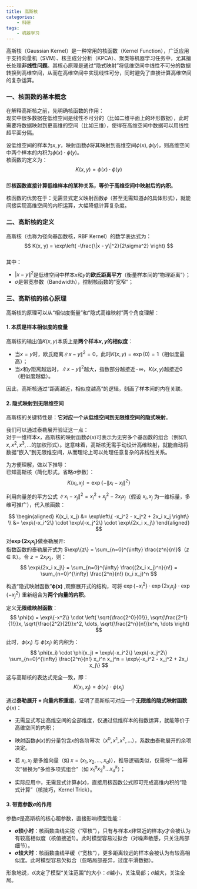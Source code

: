 ```yaml
---
title: 高斯核
categories:
    - 科研 
tags: 
    - 机器学习
---
```




高斯核（Gaussian Kernel）是一种常用的核函数（Kernel Function），广泛应用于支持向量机（SVM）、核主成分分析（KPCA）、聚类等机器学习任务中，尤其擅长处理**非线性问题**。其核心原理是通过“隐式映射”将低维空间中线性不可分的数据转换到高维空间，从而在高维空间中实现线性可分，同时避免了直接计算高维空间的复杂运算。

<!--more-->


### 一、核函数的基本概念
在解释高斯核之前，先明确核函数的作用：  
现实中很多数据在低维空间是线性不可分的（比如二维平面上的环形数据），此时需要将数据映射到更高维的空间（比如三维），使得在高维空间中数据可以用线性超平面分隔。  

设低维空间的样本为$x, y$，映射函数$\phi$将其映射到高维空间$\phi(x), \phi(y)$，则高维空间中两个样本的内积为$\phi(x) \cdot \phi(y)$。  
核函数的定义为：  
$$ K(x, y) = \phi(x) \cdot \phi(y) $$  
即**核函数直接计算低维样本的某种关系，等价于高维空间中映射后的内积**。  

核函数的优势在于：无需显式定义映射函数$\phi$（甚至无需知道$\phi$的具体形式），就能间接实现高维空间的内积运算，大幅降低计算复杂度。


### 二、高斯核的定义
高斯核（也称为径向基函数核，RBF Kernel）的数学表达式为：  
$$ K(x, y) = \exp\left( -\frac{\|x - y\|^2}{2\sigma^2} \right) $$  
其中：  
- $|x - y\|^2$是低维空间中样本$x$和$y$的**欧氏距离平方**（衡量样本间的“物理距离”）；  
- $\sigma$是带宽参数（Bandwidth），控制核函数的“宽窄”；  


### 三、高斯核的核心原理
高斯核的原理可以从“相似度衡量”和“隐式高维映射”两个角度理解：  


#### 1. 本质是样本相似度的度量
高斯核的输出值$K(x, y)$本质上是**两个样本$x, y$的相似度**：  
- 当$x = y$时，欧氏距离$\|x - y\|^2 = 0$，此时$K(x, y) = \exp(0) = 1$（相似度最高）；  
- 当$x$和$y$距离越远时，$\|x - y\|^2$越大，指数部分越接近$-\infty$，$K(x, y)$越接近0（相似度越低）。  

因此，高斯核通过“距离越近，相似度越高”的逻辑，刻画了样本间的内在关联。


#### 2. 隐式映射到无限维空间
高斯核的关键特性是：**它对应一个从低维空间到无限维空间的隐式映射**。  

我们可以通过泰勒展开验证这一点：  
对于一维样本$x$，高斯核的映射函数$\phi(x)$可表示为无穷多个基函数的组合（例如$1, x, x^2, x^3, \dots$的加权形式）。这意味着，高斯核无需手动设计高维映射，就能自动将数据“嵌入”到无限维空间，从而理论上可以处理任意复杂的非线性关系。

为方便理解，做以下推导：  
已知高斯核（简化形式，省略$\sigma$参数）：  
$$ K(x_i, x_j) = \exp\left\{ -\lVert x_i - x_j \rVert^2 \right\} $$  


 
利用向量差的平方公式 $\lVert x_i - x_j \rVert^2 = x_i^2 + x_j^2 - 2x_i x_j$（假设 $x_i, x_j$ 为一维标量，多维可推广），代入核函数：  

$$ 
\begin{aligned}
K(x_i, x_j) &= \exp\left\{ -x_i^2 - x_j^2 + 2x_i x_j \right\} \\
 &= \exp\{-x_i^2\} \cdot \exp\{-x_j^2\} \cdot \exp\{2x_i x_j\} 
\end{aligned}
$$  


对$\boldsymbol{\exp\{2x_i x_j\}}$做泰勒展开:   
指数函数的泰勒展开式为 $\exp\{z\} = \sum_{n=0}^{\infty} \frac{z^n}{n!}$（$z \in \mathbb{R}$）。令 $z = 2x_i x_j$，则：  
$$ \exp\{2x_i x_j\} = \sum_{n=0}^{\infty} \frac{(2x_i x_j)^n}{n!} = \sum_{n=0}^{\infty} \frac{2^n}{n!} (x_i x_j)^n $$  


构造“隐式映射函数”$\boldsymbol{\phi(x)}$  ,观察展开式的结构，可将 $\exp\{-x_i^2\} \cdot \exp\{2x_i x_j\} \cdot \exp\{-x_j^2\}$ 重新组合为**两个向量的内积**。  

定义**无限维映射函数**：  
$$ \phi(x) = \exp\{-x^2\} \cdot \left( \sqrt{\frac{2^0}{0!}}, \sqrt{\frac{2^1}{1!}}x, \sqrt{\frac{2^2}{2!}}x^2, \dots, \sqrt{\frac{2^n}{n!}}x^n, \dots \right) $$  

此时，$\phi(x_i)$ 与 $\phi(x_j)$ 的内积为：  
$$ \phi(x_i) \cdot \phi(x_j) = \exp\{-x_i^2\} \exp\{-x_j^2\} \sum_{n=0}^{\infty} \frac{2^n}{n!} x_i^n x_j^n = \exp\{-x_i^2 - x_j^2 + 2x_i x_j\} $$  

这与高斯核的表达式完全一致，即：  
$$ K(x_i, x_j) = \phi(x_i) \cdot \phi(x_j) $$  


通过**泰勒展开 + 向量内积重组**，证明了高斯核可对应一个**无限维的隐式映射函数**$\phi(x)$：  
- 无需显式写出高维空间的全部维度，仅通过低维样本的指数运算，就能等价于高维空间的内积；  
- 映射函数$\phi(x)$的分量包含$x$的各阶幂次（$x^0, x^1, x^2, \dots$），系数由泰勒展开的余项决定。  


- 若 $x_i, x_j$ 是多维向量（如 $x = (x_1, x_2, \dots, x_d)$），推导逻辑类似，仅需将“一维幂次”替换为“多维多项式组合”（如 $x_1^a x_2^b \dots x_d^k$）；  
- 实际应用中，无需显式计算$\phi(x)$，直接用核函数公式即可完成高维内积的“隐式计算”（核技巧，Kernel Trick）。


#### 3. 带宽参数$\sigma$的作用
参数$\sigma$是高斯核的核心超参数，直接影响模型性能：  
- **$\sigma$较小时**：核函数曲线尖锐（“窄核”），只有与样本$x$非常近的样本$y$才会被认为有较高相似度（核值接近1）。此时模型容易过拟合（对噪声敏感，只关注局部细节）。  
- **$\sigma$较大时**：核函数曲线平缓（“宽核”），更多距离较远的样本会被认为有较高相似度。此时模型容易欠拟合（忽略局部差异，过度平滑数据）。  

形象地说，$\sigma$决定了模型“关注范围”的大小：$\sigma$越小，关注局部；$\sigma$越大，关注全局。

